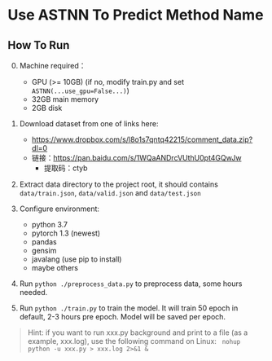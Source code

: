 # Use ASTNN To Predict Method Name

## How To Run

0. Machine required：
    * GPU (>= 10GB) (if no, modify train.py and set `ASTNN(...use_gpu=False...)`)
    * 32GB main memory
    * 2GB disk

1. Download dataset from one of links here: 
    * https://www.dropbox.com/s/l8o1s7qntq42215/comment_data.zip?dl=0
    * 链接：https://pan.baidu.com/s/1WQaANDrcVUthU0pt4GQwJw
        * 提取码：ctyb 
        
2. Extract data directory to the project root, 
it should contains `data/train.json`, `data/valid.json` and `data/test.json`

3. Configure environment:
    * python 3.7
    * pytorch 1.3 (newest)
    * pandas
    * gensim
    * javalang (use pip to install)
    * maybe others
    
4. Run `python ./preprocess_data.py` to preprocess data, some hours needed.

5. Run `python ./train.py` to train the model. It will train 50 epoch in default, 2-3 hours pre epoch.
Model will be saved per epoch.

> Hint: if you want to run xxx.py background and print to a file (as a example, xxx.log), 
> use the following command on Linux:
> ``` nohup python -u xxx.py > xxx.log 2>&1 &```

